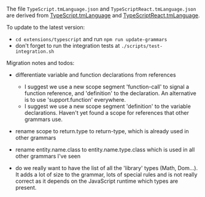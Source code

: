 The file `TypeScript.tmLanguage.json` and `TypeScriptReact.tmLanguage.json` are derived from [TypeScript.tmLanguage](https://github.com/Microsoft/TypeScript-TmLanguage/blob/master/TypeScript.tmLanguage) and [TypeScriptReact.tmLanguage](https://github.com/Microsoft/TypeScript-TmLanguage/blob/master/TypeScriptReact.tmLanguage).

To update to the latest version:
- `cd extensions/typescript` and run `npm run update-grammars`
- don't forget to run the integration tests at `./scripts/test-integration.sh`

Migration notes and todos:

- differentiate variable and function declarations from references
  - I suggest we use a new scope segment 'function-call' to signal a function reference, and 'definition' to the declaration. An alternative is to use 'support.function' everywhere.
  - I suggest we use a new scope segment 'definition' to the variable declarations. Haven't yet found a scope for references that other grammars use.

- rename scope to return.type to return-type, which is already used in other grammars
- rename entity.name.class to entity.name.type.class which is used in all other grammars I've seen

- do we really want to have the list of all the 'library' types (Math, Dom...). It adds a lot of size to the grammar, lots of special rules and is not really correct as it depends on the JavaScript runtime which types are present.
